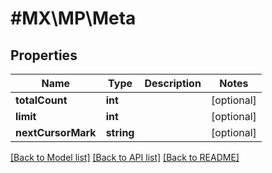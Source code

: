 # #MX\MP\Meta

## Properties

Name | Type | Description | Notes
------------ | ------------- | ------------- | -------------
**totalCount** | **int** |  | [optional]
**limit** | **int** |  | [optional]
**nextCursorMark** | **string** |  | [optional]


[[Back to Model list]](../) [[Back to API list]](../../Api/MX/MP) [[Back to README]](../../README.md)

